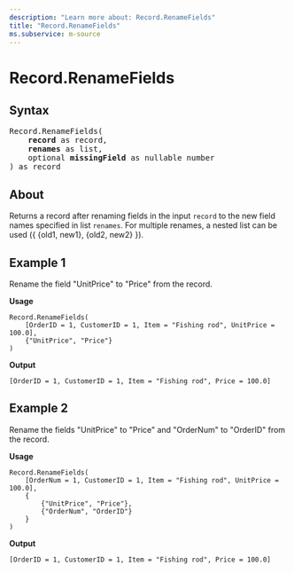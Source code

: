 ```yaml
---
description: "Learn more about: Record.RenameFields"
title: "Record.RenameFields"
ms.subservice: m-source
---
```

# Record.RenameFields

## Syntax

<pre>
Record.RenameFields(
    <b>record</b> as record,
    <b>renames</b> as list,
    optional <b>missingField</b> as nullable number
) as record  
</pre>
  
## About

Returns a record after renaming fields in the input `record` to the new field names specified in list `renames`. For multiple renames, a nested list can be used ({ {old1, new1}, {old2, new2} }).

## Example 1

Rename the field "UnitPrice" to "Price" from the record.

**Usage**

```powerquery-m
Record.RenameFields(
    [OrderID = 1, CustomerID = 1, Item = "Fishing rod", UnitPrice = 100.0],
    {"UnitPrice", "Price"}
)
```

**Output**

`[OrderID = 1, CustomerID = 1, Item = "Fishing rod", Price = 100.0]`

## Example 2

Rename the fields "UnitPrice" to "Price" and "OrderNum" to "OrderID" from the record.

**Usage**

```powerquery-m
Record.RenameFields(
    [OrderNum = 1, CustomerID = 1, Item = "Fishing rod", UnitPrice = 100.0],
    {
        {"UnitPrice", "Price"},
        {"OrderNum", "OrderID"}
    }
)
```

**Output**

`[OrderID = 1, CustomerID = 1, Item = "Fishing rod", Price = 100.0]`
